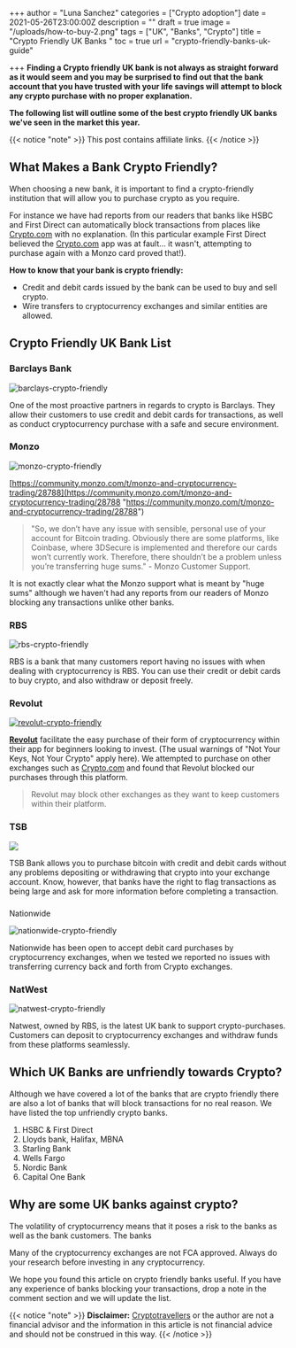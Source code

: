 +++
author = "Luna Sanchez"
categories = ["Crypto adoption"]
date = 2021-05-26T23:00:00Z
description = ""
draft = true
image = "/uploads/how-to-buy-2.png"
tags = ["UK", "Banks", "Crypto"]
title = "Crypto Friendly UK Banks "
toc = true
url = "crypto-friendly-banks-uk-guide"

+++
**Finding a Crypto friendly UK bank is not always as straight forward as it would seem and you may be surprised to find out that the bank account that you have trusted with your life savings will attempt to block any crypto purchase with no proper explanation.**

**The following list will outline some of the best crypto friendly UK banks we've seen in the market this year.**

{{< notice "note" >}} This post contains affiliate links. {{< /notice >}}

## What Makes a Bank Crypto Friendly?

When choosing a new bank, it is important to find a crypto-friendly institution that will allow you to purchase crypto as you require.

For instance we have had reports from our readers that banks like HSBC and First Direct can automatically block transactions from places like [Crypto.com](https://cryptotravellers.com/crypto-com-review/) with no explanation.  (In this particular example First Direct believed the [Crypto.com](/crypto-com-review/) app was at fault... it wasn't, attempting to purchase again with a Monzo card proved that!).

**How to know that your bank is crypto friendly:**

* Credit and debit cards issued by the bank can be used to buy and sell crypto.
* Wire transfers to cryptocurrency exchanges and similar entities are allowed.

## Crypto Friendly UK Bank List

### Barclays Bank

![barclays-crypto-friendly](https://www.moneyexpert.com/wp-content/uploads/2018/09/barclays-4-logo-png-transparent.png)

One of the most proactive partners in regards to crypto is Barclays. They allow their customers to use credit and debit cards for transactions, as well as conduct cryptocurrency purchase with a safe and secure environment.

### Monzo

![monzo-crypto-friendly](https://upload.wikimedia.org/wikipedia/en/thumb/a/a3/Monzo_logo.svg/1200px-Monzo_logo.svg.png)

[https://community.monzo.com/t/monzo-and-cryptocurrency-trading/28788](https://community.monzo.com/t/monzo-and-cryptocurrency-trading/28788 "https://community.monzo.com/t/monzo-and-cryptocurrency-trading/28788")

> "So, we don’t have any issue with sensible, personal use of your account for Bitcoin trading. Obviously there are some platforms, like Coinbase, where 3DSecure is implemented and therefore our cards won’t currently work. Therefore, there shouldn’t be a problem unless you’re transferring huge sums." - Monzo Customer Support.

It is not exactly clear what the Monzo support what is meant by "huge sums" although we haven't had any reports from our readers of Monzo blocking any transactions unlike other banks.

### RBS

![rbs-crypto-friendly](https://upload.wikimedia.org/wikipedia/en/thumb/a/ad/RBS_logo.svg/1280px-RBS_logo.svg.png)

RBS is a bank that many customers report having no issues with when dealing with cryptocurrency is RBS. You can use their credit or debit cards to buy crypto, and also withdraw or deposit freely.

### Revolut

[![revolut-crypto-friendly](https://assets.revolut.com/media/meta/revolut_share_graphic.png)](/link/revolut)

[**Revolut**](/link/revolut) facilitate the easy purchase of their form of cryptocurrency within their app for beginners looking to invest.  (The usual warnings of "Not Your Keys, Not Your Crypto" apply here).  We attempted to purchase on other exchanges such as [Crypto.com](/link/crypto-dot-com) and found that Revolut blocked our purchases through this platform.

> Revolut may block other exchanges as they want to keep customers within their platform.

### TSB

![](https://upload.wikimedia.org/wikipedia/en/thumb/b/b9/TSB_logo_2013.svg/1200px-TSB_logo_2013.svg.png)

TSB Bank allows you to purchase bitcoin with credit and debit cards without any problems depositing or withdrawing that crypto into your exchange account. Know, however, that banks have the right to flag transactions as being large and ask for more information before completing a transaction.

### 

Nationwide

![nationwide-crypto-friendly](https://logos-world.net/wp-content/uploads/2021/04/Nationwide-Logo.png)

Nationwide has been open to accept debit card purchases by cryptocurrency exchanges, when we tested we reported no issues with transferring currency back and forth from Crypto exchanges.

### NatWest

![natwest-crypto-friendly](https://www.natwestgroup.com/content/dam/natwestgroup_com/natwestgroup/images/image.dim.360.nat-west.png)

Natwest, owned by RBS, is the latest UK bank to support crypto-purchases. Customers can deposit to cryptocurrency exchanges and withdraw funds from these platforms seamlessly.

## Which UK Banks are unfriendly towards Crypto?

Although we have covered a lot of the banks that are crypto friendly there are also a lot of banks that will block transactions for no real reason.  We have listed the top unfriendly crypto banks.

1. HSBC & First Direct
2. Lloyds bank, Halifax, MBNA
3. Starling Bank
4. Wells Fargo
5. Nordic Bank
6. Capital One Bank

## Why are some UK banks against crypto?

The volatility of cryptocurrency means that it poses a risk to the banks as well as the bank customers.  The banks

Many of the cryptocurrency exchanges are not FCA approved.  Always do your research before investing in any cryptocurrency.

We hope you found this article on crypto friendly banks useful.  If you have any experience of banks blocking your transactions, drop a note in the comment section and we will update the list.

{{< notice "note" >}} **Disclaimer:** [Cryptotravellers](https://cryptotravellers.com) or the author are not a financial advisor and the information in this article is not financial advice and should not be construed in this way. {{< /notice >}}